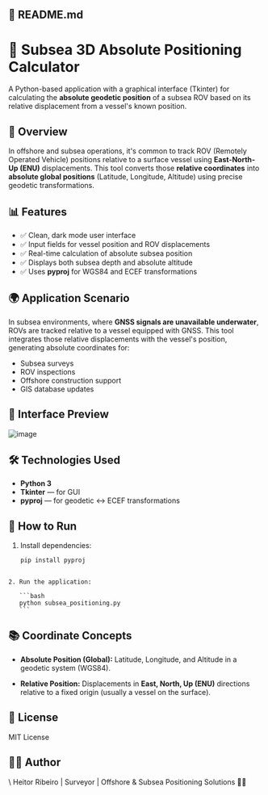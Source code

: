 ## 📖 README.md

# 🌊 Subsea 3D Absolute Positioning Calculator

A Python-based application with a graphical interface (Tkinter) for calculating the **absolute geodetic position** of a subsea ROV based on its relative displacement from a vessel's known position.

## 📌 Overview

In offshore and subsea operations, it's common to track ROV (Remotely Operated Vehicle) positions relative to a surface vessel using **East-North-Up (ENU)** displacements. This tool converts those **relative coordinates** into **absolute global positions** (Latitude, Longitude, Altitude) using precise geodetic transformations.


## 📊 Features

- ✅ Clean, dark mode user interface  
- ✅ Input fields for vessel position and ROV displacements  
- ✅ Real-time calculation of absolute subsea position  
- ✅ Displays both subsea depth and absolute altitude  
- ✅ Uses **pyproj** for WGS84 and ECEF transformations  


## 🌍 Application Scenario

In subsea environments, where **GNSS signals are unavailable underwater**, ROVs are tracked relative to a vessel equipped with GNSS. This tool integrates those relative displacements with the vessel's position, generating absolute coordinates for:

- Subsea surveys  
- ROV inspections  
- Offshore construction support  
- GIS database updates  


## 📸 Interface Preview

![image](https://github.com/user-attachments/assets/d982b6c3-e13a-4c0b-a73a-677260f3d92a)


## 🛠️ Technologies Used

- **Python 3**  
- **Tkinter** — for GUI  
- **pyproj** — for geodetic ↔ ECEF transformations  


## 🚀 How to Run

1. Install dependencies:
   ```bash
   pip install pyproj
````

2. Run the application:

   ```bash
   python subsea_positioning.py
   ```
````
## 📚 Coordinate Concepts

* **Absolute Position (Global):**
  Latitude, Longitude, and Altitude in a geodetic system (WGS84).

* **Relative Position:**
  Displacements in **East, North, Up (ENU)** directions relative to a fixed origin (usually a vessel on the surface).


## 📖 License

MIT License


## 👨‍💻 Author

\ Heitor Ribeiro | Surveyor | Offshore & Subsea Positioning Solutions 🚢🌊
